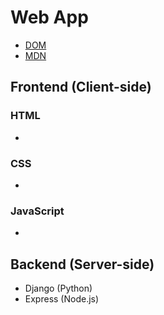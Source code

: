 # Web App
- [DOM](https://upload.wikimedia.org/wikipedia/commons/thumb/5/5a/DOM-model.svg/1920px-DOM-model.svg.png)
- [MDN](https://developer.mozilla.org/en-US/)


## Frontend (Client-side)

### HTML 
- 


### CSS
- 


### JavaScript
- 


## Backend (Server-side)
- Django (Python)
- Express (Node.js)
